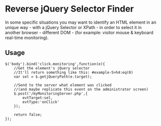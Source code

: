 # Reverse jQuery Selector Finder

In some specific situations you may want to identify an HTML element in an unique way - with a jQuery Selector or XPath - in order to select it in another browser - different DOM - (for example: visitor mouse & keyboard real-time monitoring).


## Usage

	$('body').bind('click.monitoring',function(e){
		//Get the element's jQuery selector
		//It'll return something like this: #example-5>h4:eq(0)
		var sel = $.getjQueryPath(e.target);
		
		//Send to the server what element was clicked
		//(and maybe replicate this event on the administrator screen)
		$.post('/myMonitoringServer.php',{
			evtTarget:sel,
			evtType:'onClick'
		});
	    
		return false;
	});
